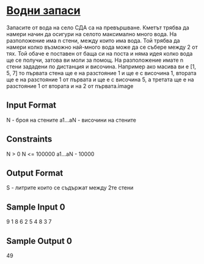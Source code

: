 # [Водни запаси](https://www.hackerrank.com/contests/practice-1-sda/challenges/challenge-2196)

Запасите от вода на село СДА са на превършване. Кметът трябва да намери начин да осигури на селото максимално много вода. На разположение има n стени, между които има вода. Той трябва да намери колко възможно най-много вода може да се събере между 2 от тях. Той обаче е поставен от баща си на поста и няма идея колко вода ще се получи, затова ви моли за помощ. На разположение имате n стени зададени по дистанция и височина. Например ако масива ви е [1, 5, 7] то първата стена ще е на разстояние 1 и ще е с височина 1, втората ще е на разстояние 1 от първата и ще е с височина 5, а третата ще е на разстояние 1 от втората и на 2 от първата.image

## Input Format

N - броя на стените
а1...аN - височини на стените

## Constraints

N > 0
N <= 100000
а1...aN - 10000

## Output Format

S - литрите които се съдържат между 2те стени

## Sample Input 0

9
1 8 6 2 5 4 8 3 7

## Sample Output 0

49
